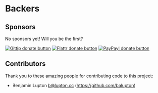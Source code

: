 
<!-- BACKERSFILE/ -->

# Backers

## Sponsors

No sponsors yet! Will you be the first?

[![Gittip donate button](http://badgr.co/gittip/bevry.png)](https://www.gittip.com/bevry/ "Donate weekly to this project using Gittip")
[![Flattr donate button](https://raw.github.com/balupton/flattr-buttons/master/badge-89x18.gif)](http://flattr.com/thing/344188/balupton-on-Flattr "Donate monthly to this project using Flattr")
[![PayPayl donate button](https://www.paypalobjects.com/en_AU/i/btn/btn_donate_SM.gif)](https://www.paypal.com/cgi-bin/webscr?cmd=_s-xclick&hosted_button_id=QB8GQPZAH84N6 "Donate once-off to this project using Paypal")

## Contributors

Thank you to these amazing people for contributing code to this project:

- Benjamin Lupton <b@lupton.cc> (https://github.com/balupton)

<!-- /BACKERSFILE -->


